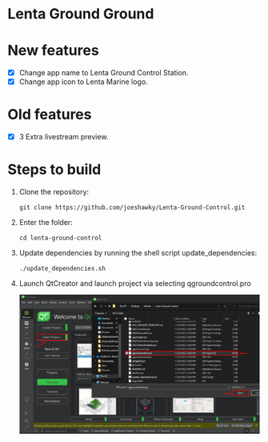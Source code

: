 # **Lenta Ground Ground**

# New features
- [x] Change app name to Lenta Ground Control Station.
- [x] Change app icon to Lenta Marine logo.  

# Old features
- [x] 3 Extra livestream preview.

# Steps to build
1. Clone the repository:
   ```
   git clone https://github.com/joeshawky/Lenta-Ground-Control.git
   ```
   
2. Enter the folder:
   ```
   cd lenta-ground-control
   ```
3. Update dependencies by running the shell script update_dependencies:
    ```
    ./update_dependencies.sh
    ```
4. Launch QtCreator and launch project via selecting qgroundcontrol.pro

    <img src="./doc/qtCreatorTutorial.png">

